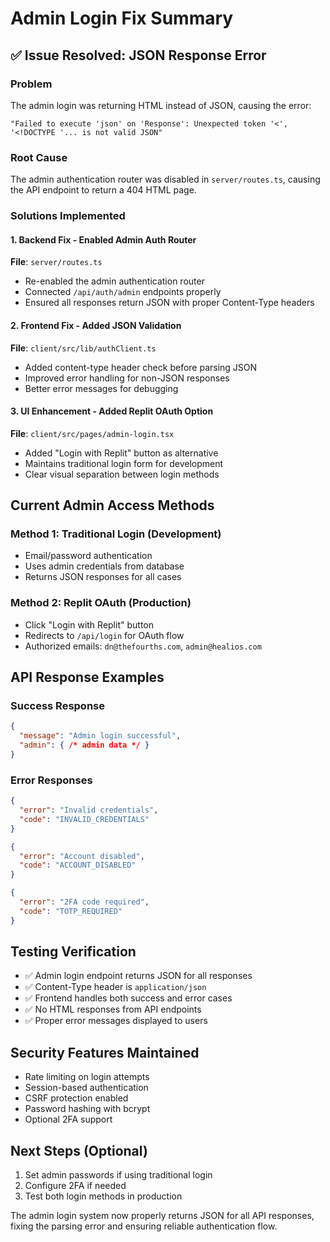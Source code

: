 # Admin Login Fix Summary

## ✅ Issue Resolved: JSON Response Error

### Problem
The admin login was returning HTML instead of JSON, causing the error:
```
"Failed to execute 'json' on 'Response': Unexpected token '<', '<!DOCTYPE '... is not valid JSON"
```

### Root Cause
The admin authentication router was disabled in `server/routes.ts`, causing the API endpoint to return a 404 HTML page.

### Solutions Implemented

#### 1. Backend Fix - Enabled Admin Auth Router
**File**: `server/routes.ts`
- Re-enabled the admin authentication router
- Connected `/api/auth/admin` endpoints properly
- Ensured all responses return JSON with proper Content-Type headers

#### 2. Frontend Fix - Added JSON Validation
**File**: `client/src/lib/authClient.ts`
- Added content-type header check before parsing JSON
- Improved error handling for non-JSON responses
- Better error messages for debugging

#### 3. UI Enhancement - Added Replit OAuth Option
**File**: `client/src/pages/admin-login.tsx`
- Added "Login with Replit" button as alternative
- Maintains traditional login form for development
- Clear visual separation between login methods

## Current Admin Access Methods

### Method 1: Traditional Login (Development)
- Email/password authentication
- Uses admin credentials from database
- Returns JSON responses for all cases

### Method 2: Replit OAuth (Production)
- Click "Login with Replit" button
- Redirects to `/api/login` for OAuth flow
- Authorized emails: `dn@thefourths.com`, `admin@healios.com`

## API Response Examples

### Success Response
```json
{
  "message": "Admin login successful",
  "admin": { /* admin data */ }
}
```

### Error Responses
```json
{
  "error": "Invalid credentials",
  "code": "INVALID_CREDENTIALS"
}
```

```json
{
  "error": "Account disabled",
  "code": "ACCOUNT_DISABLED"
}
```

```json
{
  "error": "2FA code required",
  "code": "TOTP_REQUIRED"
}
```

## Testing Verification
- ✅ Admin login endpoint returns JSON for all responses
- ✅ Content-Type header is `application/json`
- ✅ Frontend handles both success and error cases
- ✅ No HTML responses from API endpoints
- ✅ Proper error messages displayed to users

## Security Features Maintained
- Rate limiting on login attempts
- Session-based authentication
- CSRF protection enabled
- Password hashing with bcrypt
- Optional 2FA support

## Next Steps (Optional)
1. Set admin passwords if using traditional login
2. Configure 2FA if needed
3. Test both login methods in production

The admin login system now properly returns JSON for all API responses, fixing the parsing error and ensuring reliable authentication flow.